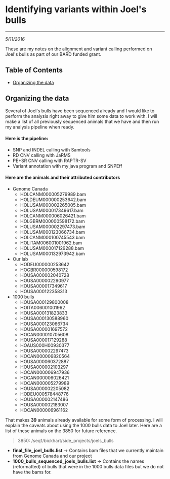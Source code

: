 # Identifying variants within Joel's bulls
---
*5/11/2016*

These are my notes on the alignment and variant calling performed on Joel's bulls as part of our BARD funded grant.

## Table of Contents
* [Organizing the data](#organizing)

<a name="organizing"></a>
## Organizing the data

Several of Joel's bulls have been sequenced already and I would like to perform the analysis right away to give him some data to work with. I will make a list of all previously sequenced animals that we have and then run my analysis pipeline when ready.

#### Here is the pipeline:
* SNP and INDEL calling with Samtools
* RD CNV calling with JaRMS
* PE+SR CNV calling with RAPTR-SV
* Variant annotation with my java program and SNPEff

#### Here are the animals and their attributed contributors
* Genome Canada
	* HOLCANM000005279989.bam      
	* HOLDEUM000000253642.bam      
	* HOLUSAM000002265005.bam      
	* HOLUSAM000017349617.bam
	* HOLCANM000006026421.bam      
	* HOLGBRM000000598172.bam      
	* HOLUSAM000002297473.bam      
	* HOLUSAM000123066734.bam
	* HOLCANM000100745543.bam      
	* HOLITAM006001001962.bam      
	* HOLUSAM000017129288.bam      
	* HOLUSAM000132973942.bam
* Our lab
	* HODEU000000253642
	* HOGBR000000598172
	* HOUSA000002040728
	* HOUSA000002290977
	* HOUSA000017349617
	* HOUSA000122358313
* 1000 bulls
	* HOUSA000129800008
	* HOITA006001001962
	* HOUSA000131823833
	* HOUSA000130588960
	* HOUSA000123066734
	* HOUSA000001697572
	* HOCAN000010705608
	* HOUSA000017129288
	* HOAUS000H00930377
	* HOUSA000002297473
	* HOCAN000006820564
	* HOUSA000060372887
	* HOUSA000002103297
	* HOCAN000006947936
	* HOCAN000006026421
	* HOCAN000005279989
	* HOUSA000002205082
	* HODEU000578448776
	* HOUSA000002147486
	* HOUSA000002183007
	* HOCAN000006961162

That makes **39** animals already available for some form of processing. I will explain the caveats about using the 1000 bulls data to Joel later. Here are a list of these animals on the 3850 for future reference.

> 3850: /seq1/bickhart/side_projects/joels_bulls

* **final_file_joel_bulls.list** -> Contains bam files that we currently maintain from Genome Canada and our project
* **1000_bulls_sequenced_joels_bulls.list** -> Contains the names (reformatted) of bulls that were in the 1000 bulls data files but we do not have the bams for.